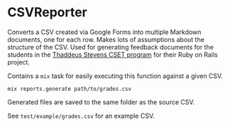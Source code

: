 # CSVReporter

Converts a CSV created via Google Forms into multiple Markdown documents, one
for each row. Makes lots of assumptions about the structure of the CSV. Used
for generating feedback documents for the students in the [Thaddeus Stevens
CSET program][cset] for their Ruby on Rails project.

Contains a `mix` task for easily executing this function against a given CSV.

    mix reports.generate path/to/grades.csv

Generated files are saved to the same folder as the source CSV.

See `test/example/grades.csv` for an example CSV.

  [cset]: http://stevenscollege.edu/academics/associate-degrees/computer-software-engineering-technology/
